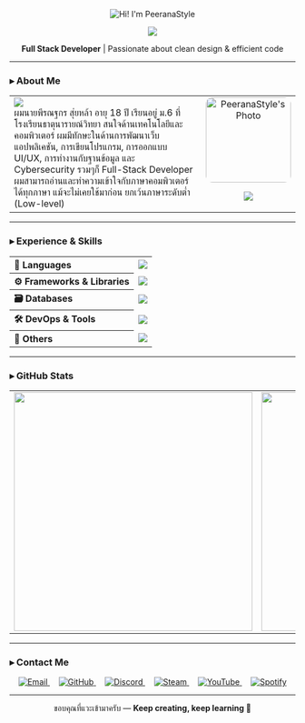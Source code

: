 <!-- Profile README for PeeranaStyle -->

<p align="center">
  <img src="name.gif" alt="Hi! I'm PeeranaStyle" />
</p>

<p align="center">
  <img src="https://img.shields.io/badge/-No%20Coding%2C%20Nah%20Just%20kidding.-grey?style=for-the-badge&logo=github" />
</p>

<p align="center">
  <strong>Full Stack Developer</strong> | Passionate about clean design & efficient code
</p>

---

### ▸ About Me

<table width="100%">
  <tr>
    <td align="left" width="70%">
      <img src="https://readme-typing-svg.herokuapp.com?font=Fira+Code&size=24&duration=2500&pause=800&color=F7F7F7&background=00000000&center=true&vCenter=true&width=450&lines=Hi!%20I'm%20Peeranathakron%20Suilar." />
    <br align="left">
      ผมนายพีรณฐกร สุ่ยหล้า อายุ 18 ปี เรียนอยู่ ม.6 ที่โรงเรียนธาตุนารายณ์วิทยา สนใจด้านเทคโนโลยีและคอมพิวเตอร์ ผมมีทักษะในด้านการพัฒนาเว็บแอปพลิเคชัน, การเขียนโปรแกรม, การออกแบบ UI/UX, การทำงานกับฐานข้อมูล และ Cybersecurity รวมๆก็ Full-Stack Developer ผมสามารถอ่านและทำความเข้าใจกับภาษาคอมพิวเตอร์ได้ทุกภาษา แม้จะไม่เคยใช้มาก่อน ยกเว้นภาษาระดับต่ำ (Low-level) 
    </td>
    <td align="center" width="30%">
      <img src="mypic.png" alt="PeeranaStyle's Photo" width="150" style="border-radius: 12px;" />
      <p align="center">
        <a href="https://tipme.in.th/peerana-style" target="_blank">
          <img src="https://img.shields.io/badge/Buy%20Me%20A%20Coffee-FF813F?style=for-the-badge&logo=buy-me-a-coffee&logoColor=white" />
        </a>
      </p>
    </td>
  </tr>
</table>

---

### ▸ Experience & Skills

<table align="center">
  <tr>
    <th align="left">🧠 Languages</th>
    <td><img src="https://skillicons.dev/icons?i=js,ts,py,php,cpp,cs,swift,lua,html,css&perline=10" /></td>
  </tr>
  <tr>
    <th align="left">⚙️ Frameworks & Libraries</th>
    <td><img src="https://skillicons.dev/icons?i=react,nodejs,flask,bootstrap,tailwind&perline=10" /></td>
  </tr>
  <tr>
    <th align="left">🗃️ Databases</th>
    <td><img src="https://skillicons.dev/icons?i=firebase,mongodb,mysql,postgres&perline=10" /></td>
  </tr>
  <tr>
    <th align="left">🛠️ DevOps & Tools</th>
    <td><img src="https://skillicons.dev/icons?i=git,github,vscode,apache&perline=10" /></td>
  </tr>
  <tr>
    <th align="left">🧪 Others</th>
    <td><img src="https://skillicons.dev/icons?i=tensorflow,opencv&perline=10" /></td>
  </tr>
</table>

---

### ▸ GitHub Stats

<div align="center">
  <table>
    <tr>
      <td>
        <img src="https://github-readme-stats.vercel.app/api?username=PeeranaStyle&show_icons=true&hide_border=true&theme=github_dark" width="420" />
      </td>
      <td>
        <img src="https://github-readme-streak-stats.herokuapp.com?user=PeeranaStyle&hide_border=true&theme=github-dark" width="420" />
      </td>
    </tr>
  </table>
</div>

---

### ▸ Contact Me

<p align="center">
  <a href="mailto:peerana@example.com" target="_blank">
    <img alt="Email" src="https://img.shields.io/badge/Email-D14836?style=for-the-badge&logo=gmail&logoColor=white" />
  </a>
  &nbsp;&nbsp;&nbsp;
  <a href="https://github.com/PeeranaStyle" target="_blank">
    <img alt="GitHub" src="https://img.shields.io/badge/GitHub-181717?style=for-the-badge&logo=github&logoColor=white" />
  </a>
  &nbsp;&nbsp;&nbsp;
  <a href="https://discordapp.com/users/773876782533181461" target="_blank">
    <img alt="Discord" src="https://img.shields.io/badge/Discord-5865F2?style=for-the-badge&logo=discord&logoColor=white" />
  </a>
  &nbsp;&nbsp;&nbsp;
  <a href="https://steamcommunity.com/id/Chubby-Cat/" target="_blank">
    <img alt="Steam" src="https://img.shields.io/badge/Steam-000000?style=for-the-badge&logo=steam&logoColor=white" />
  </a>
  &nbsp;&nbsp;&nbsp;
  <a href="https://www.youtube.com/channel/UCZ3LicAJdCCPuAkgtv0ewDw" target="_blank">
    <img alt="YouTube" src="https://img.shields.io/badge/YouTube-FF0000?style=for-the-badge&logo=youtube&logoColor=white" />
  </a>
  &nbsp;&nbsp;&nbsp;
  <a href="https://open.spotify.com/user/316tnkn2vshlnz4xrc2qzmcgfdei" target="_blank">
    <img alt="Spotify" src="https://img.shields.io/badge/Spotify-1DB954?style=for-the-badge&logo=spotify&logoColor=white" />
  </a>
</p>


---

<p align="center">
  ขอบคุณที่แวะเข้ามาครับ — <b>Keep creating, keep learning 🚀</b>
</p>
